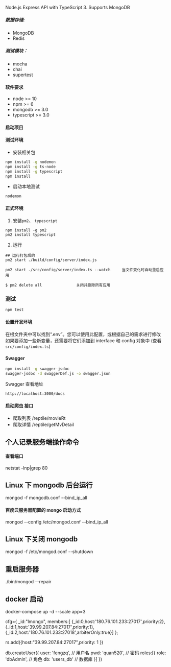 Node.js Express API with TypeScript 3. Supports MongoDB

##### 数据存储:

- MongoDB
- Redis

##### 测试模块：

- mocha
- chai
- supertest

#### 软件要求

- node >= 10
- npm >= 6
- mongodb >= 3.0
- typescript >= 3.0

#### 启动项目

#### 测试环境

- 安装相关包

```bash
npm install -g nodemon
npm install -g ts-node
npm install -g typescript
npm install
```

- 启动本地测试

```
nodemon
```

#### 正式环境

1. 安装`pm2`、 `typescript`

```
npm install -g pm2
pm2 install typescript
```

2. 运行

```
## 运行打包后的
pm2 start ./build/config/server/index.js

pm2 start ./src/config/server/index.ts --watch     当文件变化时自动重启应用

$ pm2 delete all               关闭并删除所有应用
```

### 测试

```bash
npm test

```

#### 设置开发环境

在根文件夹中可以找到“.env”。您可以使用此配置，或根据自己的需求进行修改
如果要添加一些新变量，还需要将它们添加到 interface 和 config 对象中 (查看 `src/config/index.ts`)

#### Swagger

```bash
npm install -g swagger-jsdoc
swagger-jsdoc -d swaggerDef.js -o swagger.json
```

Swagger 查看地址

```bash
http://localhost:3000/docs
```

#### 启动爬虫 接口

- 爬取列表 /reptile/movieRt
- 爬取详情 /reptile/getMvDetail

## 个人记录服务端操作命令

#### 查看端口

netstat -lnp|grep 80

## Linux 下 mongodb 后台运行

mongod -f mongodb.conf --bind_ip_all

#### 百度云服务器配置的 mongo 启动方式

mongod --config /etc/mongod.conf --bind_ip_all 

## Linux 下关闭 mongodb

mongod -f /etc/mongod.conf --shutdown

## 重启服务器

./bin/mongod --repair


## docker 启动
docker-compose up -d --scale app=3

cfg={ _id:"lmongo", members:[ {_id:0,host:'180.76.101.233:27017',priority:2}, {_id:1,host:'39.99.207.84:27017',priority:1}, {_id:2,host:'180.76.101.233:27018',arbiterOnly:true}] };

rs.add({host:"39.99.207.84:27017",priority: 1 })



db.createUser({
  user: 'fengzq',  // 用户名
  pwd: 'quan520',  // 密码
  roles:[{
    role: 'dbAdmin',  // 角色
    db: 'users_db'  // 数据库
  }]
})
